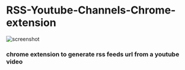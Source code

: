 # RSS-Youtube-Channels-Chrome-extension

![screenshot](https://raw.githubusercontent.com/eramax/RSS-Youtube-Channels-Chrome-extension/master/screenshot.png)

### chrome extension to generate rss feeds url from a youtube video
